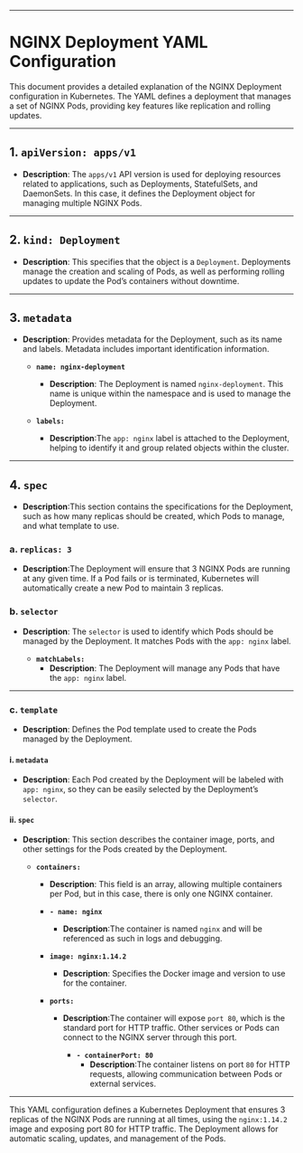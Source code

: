 
---

# NGINX Deployment YAML Configuration

This document provides a detailed explanation of the NGINX Deployment configuration in Kubernetes. The YAML defines a deployment that manages a set of NGINX Pods, providing key features like replication and rolling updates.

---

## 1. `apiVersion: apps/v1`

- **Description**: The `apps/v1` API version is used for deploying resources related to applications, such as Deployments, StatefulSets, and DaemonSets. In this case, it defines the Deployment object for managing multiple NGINX Pods.

---

## 2. `kind: Deployment`

- **Description**: This specifies that the object is a `Deployment`. Deployments manage the creation and scaling of Pods, as well as performing rolling updates to update the Pod’s containers without downtime.

---

## 3. `metadata`

- **Description**: Provides metadata for the Deployment, such as its name and labels. Metadata includes important identification information.

  - **`name: nginx-deployment`**  
    - **Description**: The Deployment is named `nginx-deployment`. This name is unique within the namespace and is used to manage the Deployment.

  - **`labels:`**
    - **Description**:The `app: nginx` label is attached to the Deployment, helping to identify it and group related objects within the cluster.

---

## 4. `spec`

- **Description**:This section contains the specifications for the Deployment, such as how many replicas should be created, which Pods to manage, and what template to use.

### a. `replicas: 3`

- **Description**:The Deployment will ensure that 3 NGINX Pods are running at any given time. If a Pod fails or is terminated, Kubernetes will automatically create a new Pod to maintain 3 replicas.

### b. `selector`

- **Description**: The `selector` is used to identify which Pods should be managed by the Deployment. It matches Pods with the `app: nginx` label.

  - **`matchLabels:`**
    - **Description**: The Deployment will manage any Pods that have the `app: nginx` label.

---

### c. `template`

- **Description**: Defines the Pod template used to create the Pods managed by the Deployment.


#### i. `metadata`

- **Description**: Each Pod created by the Deployment will be labeled with `app: nginx`, so they can be easily selected by the Deployment’s `selector`.

#### ii. `spec`

- **Description**: This section describes the container image, ports, and other settings for the Pods created by the Deployment.

  - **`containers:`**
    - **Description**: This field is an array, allowing multiple containers per Pod, but in this case, there is only one NGINX container.

    - **`- name: nginx`**  
      - **Description**:The container is named `nginx` and will be referenced as such in logs and debugging.

    - **`image: nginx:1.14.2`**  
      - **Description**: Specifies the Docker image and version to use for the container.

    - **`ports:`**
      - **Description**:The container will expose `port 80`, which is the standard port for HTTP traffic. Other services or Pods can connect to the NGINX server through this port.

        - **`- containerPort: 80`**  
          - **Description**:The container listens on port `80` for HTTP requests, allowing communication between Pods or external services.

---

This YAML configuration defines a Kubernetes Deployment that ensures 3 replicas of the NGINX Pods are running at all times, using the `nginx:1.14.2` image and exposing port 80 for HTTP traffic. The Deployment allows for automatic scaling, updates, and management of the Pods.